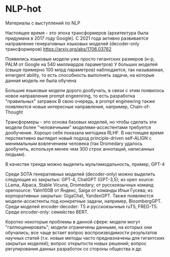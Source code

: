# NLP-hot
Материалы с выступлений по NLP


Настоящее время - это эпоха трансформеров (архитектура была придумана в 2017 году Google). С 2021 года активно развивается направление генеративных языковых моделей (decoder-only трансформеров) https://arxiv.org/abs/1706.03762

Появились языковые модели уже просто гигантских размеров (н-р, PALM от Google на 540 миллиардов параметров)
У больших моделей (свыше примерно 100 млрд параметров) наблюдается, так называемая, emergent ability, то есть способность выполнять задачи, на которые данная модель не была обучена

Большие языковые модели дорого дообучать, в связи с этим появилось новое направление prompt engeeniring, то есть разработка "правильных" затравок
В свою очередь, в prompt engineering также появляются новые интересные направления, например, Chain-of-Thought

Трансформеры - это основа базовых моделей, но чтобы сделать эти модели более "человечными" моделями-ассистентами требуется дообучение. Хорошо себя показала методика RLHF. В настоящее время перспективно выглядит новый подход principle-driven self-ALIGN с минимальным вовлечением человека (так Dromedary удалось дообучить, используя менее чем 300 строк аннотаций, написанных людьми).

В качестве тренда можно выделить мультимодальность, пример, GPT-4

Среди SOTA генеративных моделей (decoder-only) можно выделить следующие из закрытых: GPT-4, ChatGPT (GPT-3,5); из open source: LLama, Alpaca, Stable Vicuna, Dromedary; от русскоязычных команд opensource: Yalm100B oт Яндекс, Saiga от команды Ильи Гусева; из корпоративных закрытых: GigaChat, YandexGPT. Также появляются модели-ассистенты под конкретные задачи, например, BloombergGPT. Среди моделей encoder-decoder: T5 и русскоязычные ruT5, FRED-T5. Среди encoder-only: семейство BERT.

Коротко некоторые проблемы в данной сфере: модели могут "галлюцинировать"; модели ограничены данными, на которых они обучались; все чаще встает вопрос воспроизводимости результатов научных статей (т.к. новые методы часто предназначены для гигантских закрытых моделей); вопрос открытости новых решений; вопрос регулирования данных разработок со стороны общества и др.

